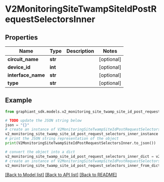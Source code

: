 # V2MonitoringSiteTwampSiteIdPostRequestSelectorsInner


## Properties

Name | Type | Description | Notes
------------ | ------------- | ------------- | -------------
**circuit_name** | **str** |  | [optional] 
**device_id** | **int** |  | [optional] 
**interface_name** | **str** |  | [optional] 
**type** | **str** |  | [optional] 

## Example

```python
from graphiant_sdk.models.v2_monitoring_site_twamp_site_id_post_request_selectors_inner import V2MonitoringSiteTwampSiteIdPostRequestSelectorsInner

# TODO update the JSON string below
json = "{}"
# create an instance of V2MonitoringSiteTwampSiteIdPostRequestSelectorsInner from a JSON string
v2_monitoring_site_twamp_site_id_post_request_selectors_inner_instance = V2MonitoringSiteTwampSiteIdPostRequestSelectorsInner.from_json(json)
# print the JSON string representation of the object
print(V2MonitoringSiteTwampSiteIdPostRequestSelectorsInner.to_json())

# convert the object into a dict
v2_monitoring_site_twamp_site_id_post_request_selectors_inner_dict = v2_monitoring_site_twamp_site_id_post_request_selectors_inner_instance.to_dict()
# create an instance of V2MonitoringSiteTwampSiteIdPostRequestSelectorsInner from a dict
v2_monitoring_site_twamp_site_id_post_request_selectors_inner_from_dict = V2MonitoringSiteTwampSiteIdPostRequestSelectorsInner.from_dict(v2_monitoring_site_twamp_site_id_post_request_selectors_inner_dict)
```
[[Back to Model list]](../README.md#documentation-for-models) [[Back to API list]](../README.md#documentation-for-api-endpoints) [[Back to README]](../README.md)


